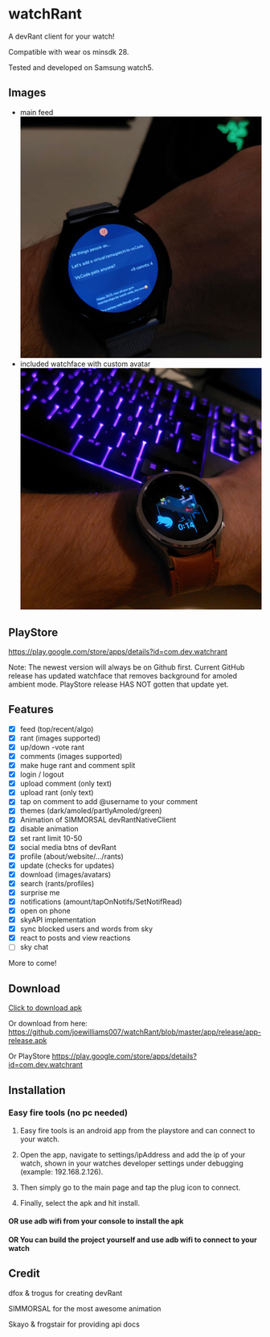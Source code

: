 # watchRant
A devRant client for your watch!

Compatible with wear os minsdk 28.

Tested and developed on Samsung watch5.
## Images
- main feed
![image](https://raw.githubusercontent.com/joewilliams007/watchRant/master/r_6340608_6YoRA.jpg)
- included watchface with custom avatar
![image](https://raw.githubusercontent.com/joewilliams007/watchRant/master/20231102_001442.jpg)


## PlayStore
https://play.google.com/store/apps/details?id=com.dev.watchrant

Note: The newest version will always be on Github first. Current GitHub release has updated watchface that removes background for amoled ambient mode. PlayStore release HAS NOT gotten that update yet.

## Features

- [x] feed (top/recent/algo)
- [x] rant (images supported)
- [x] up/down -vote rant
- [x] comments (images supported)
- [x] make huge rant and comment split
- [x] login / logout
- [x] upload comment (only text)
- [x] upload rant (only text)
- [x] tap on comment to add @username to your comment
- [x] themes (dark/amoled/partlyAmoled/green)
- [x] Animation of SIMMORSAL devRantNativeClient
- [x] disable animation
- [x] set rant limit 10-50
- [x] social media btns of devRant
- [x] profile (about/website/.../rants)
- [x] update (checks for updates)
- [x] download (images/avatars)
- [x] search (rants/profiles)
- [x] surprise me
- [x] notifications (amount/tapOnNotifs/SetNotifRead)
- [x] open on phone
- [x] skyAPI implementation
- [x] sync blocked users and words from sky
- [x] react to posts and view reactions
- [ ] sky chat

More to come!

## Download

[Click to download apk](https://github.com/joewilliams007/watchRant/blob/master/app/release/app-release.apk?raw=true)

Or download from here: https://github.com/joewilliams007/watchRant/blob/master/app/release/app-release.apk

Or PlayStore https://play.google.com/store/apps/details?id=com.dev.watchrant

## Installation

### Easy fire tools (no pc needed)

1. Easy fire tools is an android app from the playstore and can connect to your watch.

2. Open the app, navigate to settings/ipAddress and add the ip of your watch, shown in your watches developer settings under debugging (example: 192.168.2.126).

3. Then simply go to the main page and tap the plug icon to connect.

4. Finally, select the apk and hit install.

#### OR use adb wifi from your console to install the apk

#### OR You can build the project yourself and use adb wifi to connect to your watch


## Credit

dfox & trogus for creating devRant

SIMMORSAL for the most awesome animation

Skayo & frogstair for providing api docs
